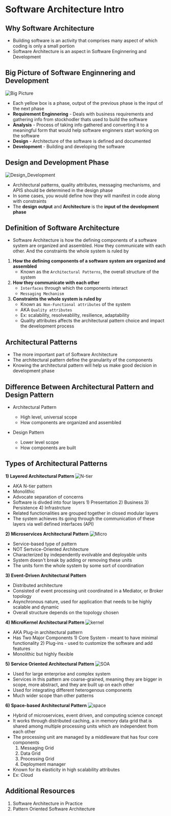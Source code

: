# Software Architecture Intro

## Why Software Architecture
* Building software is an activity that comprises many aspect of which coding is only a small portion
* Software Architecture is an aspect in Software Enginnering and Development

## Big Picture of Software Enginnering and Development
![Big Picture](docs/SE_BIG_PICTURE.png)
* Each yellow box is a phase, output of the previous phase is the input of the next phase
* **Requirement Enginnering** - Deals with business requirements and gathering info from stockhodler thats used to build the software
* **Analysis** - Process of taking info gathered and converting it to a meaningful form that would help software enginners start working on the software
* **Design** - Architecture of the software is defined and documented
* **Development** - Building and developing the software

## Design and Development Phase
![Design_Development](docs/Design_Development.png)
* Architectural patterns, quality attributes, messaging mechanisms, and APIS should be determined in the design phase
* In some cases, you would define how they will manifest in code along with constraints
* The **design output** and **Architecture** is the **input of the development phase**

## Definition of Software Architecture
* Software Architecture is how the defining components of a software system are organized and assembled. How they communicate with each other. And the constraints the whole system is ruled by
1) **How the defining components of a software system are organized and assembled**
   - Known as the `Architectural Patterns`, the overall structure of the system
2) **How they communicate with each other**
   - `Interfaces` through which the components interact 
   - `Messaging Mechanism`
3) **Constraints the whole system is ruled by**
   - Known as` Non-Functional attributes` of the system
   - AKA `Quality attributes`
   - Ex: scalability, resolveablilty, resilience, adaptability
   - Quality attributes affects the architectural pattern choice and impact the development process

## Architectural Patterns
* The more important part of Software Architecture
* The architectural pattern define the granularity of the components
* Knowing the architectural pattern will help us make good decision in development phase

## Difference Between Architectural Pattern and Design Pattern
* Architectural Pattern
  - High level, universal scope
  - How components are organized and assembled

* Design Pattern
  - Lower level scope
  - How components are built

## Types of Architectural Patterns
**1) Layered Architectural Pattern**
![N-tier](docs/N-tier.png)
   - AKA N-tier pattern
   - Monolithic
   - Advocate separation of concerns
   - Software is divded into four layers
    1) Presentation
    2) Business
    3) Persistence
    4) Infrastrcture
   - Related functionalities are grouped together in closed modular layers
   - The system achieves its going through the communication of these layers via well defined interfaces (API)

**2) Microservices Architectural Pattern**
![Micro](docs/Microservice.png)
   - Service-based type of pattern
   - NOT Sertvice-Oriented Architecture 
   - Characterized by independently evolvable and deployable units
   - System doesn't break by adding or removing these units
   - The units form the whole system by some sort of coordination

**3) Event-Driven Architectural Pattern**
   - Distributed architecture
   - Consisted of event processing unit coordinated in a Mediator, or Broker topology 
   - Asynchronous nature, used for application that needs to be highly scalable and dynamic
   - Overall structure depends on the topology chosen

**4) MicroKernel Architectural Pattern**
![kernel](docs/kernel.png)
   - AKA Plug-in architectural pattern
   - Has Two Major Components
    1) Core System - meant to have minimal functionality
    2) Plug-ins - used to customize the software and add features
   - Monolithic but highly flexible

**5) Service Oriented Architectural Pattern**
![SOA](docs/SOA.png)
   - Used for large enterprise and complex system
   - Services in this pattern are coarse-grained, meaning they are bigger in scope, more abstract, and they are built up on each other
   - Used for integrating different heterogenous components 
   - Much wider scope than other patterns

**6) Space-based Architectural Pattern**
![space](docs/Space-based.png)
   - Hybrid of microservices, event driven, and computing science concept
   - It works through distributed caching, a in memory data grid that is shared among multiple processing units which are independent from each other 
   - The processing unit are managed by a middleware that has four core components 
      1) Messaging Grid
      2) Data Grid
      3) Processing Grid
      4) Deployment manager
   - Known for its elasticity in high scalability attributes
   - Ex: Cloud

## Additional Resources 
1) Software Architecture in Practice
2) Pattern Oriented Software Architecture

